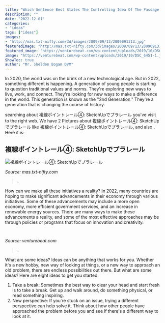 ```yaml
---
title: "Which Sentence Best States The Controlling Idea Of The Passage Blake -"
description: ""
date: "2022-12-01"
categories:
- "ideas"
tags: ["ideas"]
images:
- "http://mas.txt-nifty.com/3d/images/2009/09/13/2009091313.jpg"
featuredImage: "http://mas.txt-nifty.com/3d/images/2009/09/13/2009091313.jpg"
featured_image: "https://venturebeat.com/wp-content/uploads/2019/10/DSC_6451-1.jpg?w=800"
image: "https://venturebeat.com/wp-content/uploads/2019/10/DSC_6451-1.jpg?w=800"
ShowToc: true
author: "Mr. Sheldon Bogan DVM"
---
```



In 2020, the world was on the brink of a new technological age. But in 2022, something different is happening. A generation of young people is starting to question traditional values and norms. They're exploring new ways to live, work, and connect. They're looking for new ways to make a difference in the world. This generation is known as the "2nd Generation." They're a generation that is changing the course of history.

	

		
searching about 複線ポイントレール④: SketchUpでプラレール you've visit to the right web. We have 2 Pictures about 複線ポイントレール④: SketchUpでプラレール like 複線ポイントレール④: SketchUpでプラレール,  and also . Here it is:
		
    
## 複線ポイントレール④: SketchUpでプラレール

<img loading=lazy src="http://mas.txt-nifty.com/3d/images/2009/09/13/2009091313.jpg" onerror="this.onerror=null;this.src='https://tse2.mm.bing.net/th?id=OIP.AjcUavp_JJV0iMEnPqbOAAHaEK&amp;pid=15.1';" alt="複線ポイントレール④: SketchUpでプラレール">

_Source: mas.txt-nifty.com_

>. 

	

How can we make all these initiatives a reality?
In 2022, many countries are hoping to make significant advancements in their economy through various initiatives. Some of these advancements may include a more open economy, more efficient government services, and an increase in renewable energy sources. There are many ways to make these advancements a reality, and some of the most effective approaches may be through policies or programs that focus on innovation and creativity.

    
## 

<img loading=lazy src="https://venturebeat.com/wp-content/uploads/2019/10/DSC_6451-1.jpg?w=800" onerror="this.onerror=null;this.src='https://tse4.mm.bing.net/th?id=OIP.Lz4wPyJOHnxiglsfqWg0bgHaE7&amp;pid=15.1';" alt="">

_Source: venturebeat.com_

>. 

	

What are some ideas?
Ideas can be anything that works for you. Whether it's a new hobby, new way of looking at things, or a new way to approach an old problem, there are endless possibilities out there. But what are some ideas? Here are eight ideas to get you started: 
1. Take a break: Sometimes the best way to clear your head and start fresh is to take a break. Get up and walk around, do something physical, or read something inspiring. 
2. New perspective: If you're stuck on an issue, trying a different perspective can help solve it. Think about how other people have approached the problem before you and see if there's a different way to look at it. 

